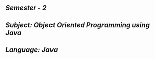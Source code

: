 <i><h2>Semester - 2</h2>
<h2>Subject: Object Oriented Programming using Java</h2>
<h2>Language: Java</h2></i>
